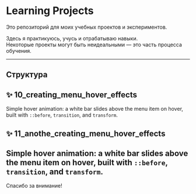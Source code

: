 # Learning Projects

Это репозиторий для моих учебных проектов и экспериментов.

Здесь я практикуюсь, учусь и отрабатываю навыки.  
Некоторые проекты могут быть неидеальными — это часть процесса обучения.

---

## Структура

## ✨ 10_creating_menu_hover_effects
Simple hover animation: a white bar slides above the menu item on hover, built with `::before`, `transition`, and `transform`.


## ✨ 11_anothe_creating_menu_hover_effects
Simple hover animation: a white bar slides above the menu item on hover, built with `::before`, `transition`, and `transform`.
---

Спасибо за внимание!
